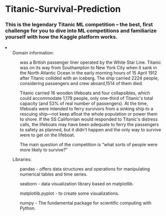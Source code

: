 # Titanic-Survival-Prediction
### This is the legendary Titanic ML competition – the best, first challenge for you to dive into ML competitions and familiarize yourself with how the Kaggle platform works.
<li>
  <ol>
    Domain information:
    <ul>
      was a British passenger liner operated by the White Star Line. Titanic was on its way from Southampton to New York City when it sank in the North Atlantic Ocean in the early morning hours of 15 April 1912 after Titanic collided with an iceberg. The ship carried 2224 people, considering passengers and crew aboard,1514 of them died.

Titanic carried 16 wooden lifeboats and four collapsibles, which could accommodate 1,178 people, only one-third of Titanic's total capacity (and 53% of real number of passengers). At the time, lifeboats were intended to ferry survivors from a sinking ship to a rescuing ship—not keep afloat the whole population or power them to shore. If the SS Californian would responded to Titanic's distress calls, the lifeboats may have been adequate to ferry the passengers to safety as planned, but it didn't happen and the only way to survive were to get on the lifeboat.

The main question of the competition is “what sorts of people were more likely to survive?”
    </ul>  
  </ol>
  <ol>
    Libraries:
    <ul>
      pandas - offers data structures and operations for manipulating numerical tables and time series.
    </ul>
    <ul>
      seaborn - data visualization library based on matplotlib.
    </ul>
    <ul>
      matplotlib.pyplot - to create some visualizations.
    </ul>
    <ul>
      numpy - The fundamental package for scientific computing with Python.
    </ul>
  </ol>
</li>  
